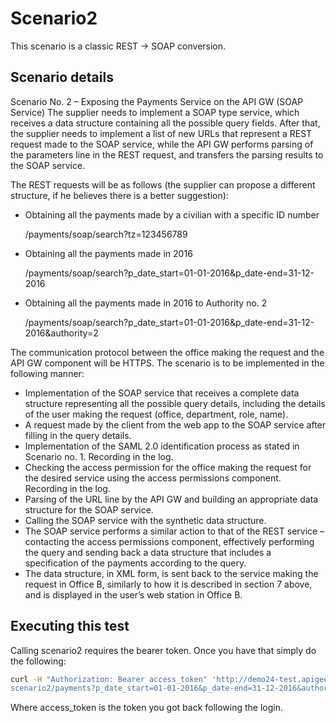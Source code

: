 # Scenario2
This scenario is a classic REST -> SOAP conversion.

## Scenario details
Scenario No. 2 – Exposing the Payments Service on the API GW (SOAP Service)
The supplier needs to implement a SOAP type service, which receives a data structure containing all the possible query fields. After that, the supplier needs to implement a list of new URLs that represent a REST request made to the SOAP service, while the API GW performs parsing of the parameters line in the REST request, and transfers the parsing results to the SOAP service. 

The REST requests will be as follows (the supplier can propose a different structure, if he believes there is a better suggestion):
- Obtaining all the payments made by a civilian with a specific ID number

  /payments/soap/search?tz=123456789

- Obtaining all the payments made in 2016

  /payments/soap/search?p_date_start=01-01-2016&p_date-end=31-12-2016

- Obtaining all the payments made in 2016 to Authority no. 2

  /payments/soap/search?p_date_start=01-01-2016&p_date-end=31-12-2016&authority=2


The communication protocol between the office making the request and the API GW component will be HTTPS. The scenario is to be implemented in the following manner:
- Implementation of the SOAP service that receives a complete data structure representing all the possible query details, including the details of the user making the request (office, department, role, name).
- A request made by the client from the web app to the SOAP service after filling in the query details.
- Implementation of the SAML 2.0 identification process as stated in Scenario no. 1. Recording in the log. 
- Checking the access permission for the office making the request for the desired service using the access permissions component. Recording in the log. 
- Parsing of the URL line by the API GW and building an appropriate data structure for the SOAP service. 
- Calling the SOAP service with the synthetic data structure.
- The SOAP service performs a similar action to that of the REST service – contacting the access permissions component, effectively performing the query and sending back a data structure that includes a specification of the payments according to the query.
- The data structure, in XML form, is sent back to the service making the request in Office B, similarly to how it is described in section 7 above, and is displayed in the user’s web station in Office B.

## Executing this test
Calling scenario2 requires the bearer token. Once you have that simply do the following:

```bash
curl -H "Authorization: Bearer access_token" 'http://demo24-test.apigee.net/
scenario2/payments?p_date_start=01-01-2016&p_date-end=31-12-2016&authority=9'

```

Where access_token is the token you got back following the login.
